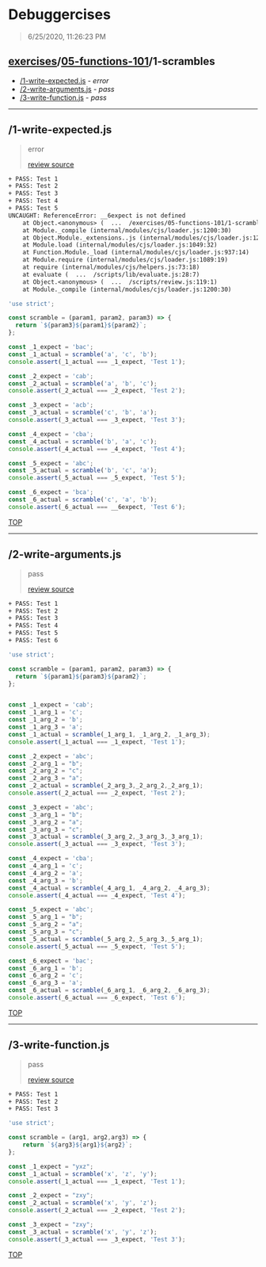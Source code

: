 # Debuggercises 

> 6/25/2020, 11:26:23 PM 

## [exercises](../../README.md)/[05-functions-101](../README.md)/1-scrambles 

- [/1-write-expected.js](#1-write-expectedjs) - _error_ 
- [/2-write-arguments.js](#2-write-argumentsjs) - _pass_ 
- [/3-write-function.js](#3-write-functionjs) - _pass_ 
---

## /1-write-expected.js 

> error 
>
> [review source](../../../exercises/05-functions-101/1-scrambles/1-write-expected.js)

```txt
+ PASS: Test 1
+ PASS: Test 2
+ PASS: Test 3
+ PASS: Test 4
+ PASS: Test 5
UNCAUGHT: ReferenceError: __6expect is not defined
    at Object.<anonymous> (  ...  /exercises/05-functions-101/1-scrambles/1-write-expected.js:29:30)
    at Module._compile (internal/modules/cjs/loader.js:1200:30)
    at Object.Module._extensions..js (internal/modules/cjs/loader.js:1220:10)
    at Module.load (internal/modules/cjs/loader.js:1049:32)
    at Function.Module._load (internal/modules/cjs/loader.js:937:14)
    at Module.require (internal/modules/cjs/loader.js:1089:19)
    at require (internal/modules/cjs/helpers.js:73:18)
    at evaluate (  ...  /scripts/lib/evaluate.js:28:7)
    at Object.<anonymous> (  ...  /scripts/review.js:119:1)
    at Module._compile (internal/modules/cjs/loader.js:1200:30) 
```

```js
'use strict';

const scramble = (param1, param2, param3) => {
  return `${param3}${param1}${param2}`;
};

const _1_expect = 'bac';
const _1_actual = scramble('a', 'c', 'b');
console.assert(_1_actual === _1_expect, 'Test 1');

const _2_expect = 'cab';
const _2_actual = scramble('a', 'b', 'c');
console.assert(_2_actual === _2_expect, 'Test 2');

const _3_expect = 'acb';
const _3_actual = scramble('c', 'b', 'a');
console.assert(_3_actual === _3_expect, 'Test 3');

const _4_expect = 'cba';
const _4_actual = scramble('b', 'a', 'c');
console.assert(_4_actual === _4_expect, 'Test 4');

const _5_expect = 'abc';
const _5_actual = scramble('b', 'c', 'a');
console.assert(_5_actual === _5_expect, 'Test 5');

const _6_expect = 'bca';
const _6_actual = scramble('c', 'a', 'b');
console.assert(_6_actual === __6expect, 'Test 6');


```

[TOP](#debuggercises)

---

## /2-write-arguments.js 

> pass 
>
> [review source](../../../exercises/05-functions-101/1-scrambles/2-write-arguments.js)

```txt
+ PASS: Test 1
+ PASS: Test 2
+ PASS: Test 3
+ PASS: Test 4
+ PASS: Test 5
+ PASS: Test 6
```

```js
'use strict';

const scramble = (param1, param2, param3) => {
  return `${param1}${param3}${param2}`;
};


const _1_expect = 'cab';
const _1_arg_1 = 'c';
const _1_arg_2 = 'b';
const _1_arg_3 = 'a';
const _1_actual = scramble(_1_arg_1, _1_arg_2, _1_arg_3);
console.assert(_1_actual === _1_expect, 'Test 1');

const _2_expect = 'abc';
const _2_arg_1 = "b";
const _2_arg_2 = "c";
const _2_arg_3 = "a";
const _2_actual = scramble(_2_arg_3,_2_arg_2,_2_arg_1);
console.assert(_2_actual === _2_expect, 'Test 2');

const _3_expect = 'abc';
const _3_arg_1 = "b";
const _3_arg_2 = "a";
const _3_arg_3 = "c";
const _3_actual = scramble(_3_arg_2,_3_arg_3,_3_arg_1);
console.assert(_3_actual === _3_expect, 'Test 3');

const _4_expect = 'cba';
const _4_arg_1 = 'c';
const _4_arg_2 = 'a';
const _4_arg_3 = 'b';
const _4_actual = scramble(_4_arg_1, _4_arg_2, _4_arg_3);
console.assert(_4_actual === _4_expect, 'Test 4');

const _5_expect = 'abc';
const _5_arg_1 = "b";
const _5_arg_2 = "a";
const _5_arg_3 = "c";
const _5_actual = scramble(_5_arg_2,_5_arg_3,_5_arg_1);
console.assert(_5_actual === _5_expect, 'Test 5');

const _6_expect = 'bac';
const _6_arg_1 = 'b';
const _6_arg_2 = 'c';
const _6_arg_3 = 'a';
const _6_actual = scramble(_6_arg_1, _6_arg_2, _6_arg_3);
console.assert(_6_actual === _6_expect, 'Test 6');


```

[TOP](#debuggercises)

---

## /3-write-function.js 

> pass 
>
> [review source](../../../exercises/05-functions-101/1-scrambles/3-write-function.js)

```txt
+ PASS: Test 1
+ PASS: Test 2
+ PASS: Test 3
```

```js
'use strict';

const scramble = (arg1, arg2,arg3) => {
    return `${arg3}${arg1}${arg2}`;
};

const _1_expect = "yxz";
const _1_actual = scramble('x', 'z', 'y');
console.assert(_1_actual === _1_expect, 'Test 1');

const _2_expect = "zxy";
const _2_actual = scramble('x', 'y', 'z');
console.assert(_2_actual === _2_expect, 'Test 2');

const _3_expect = "zxy";
const _3_actual = scramble('x', 'y', 'z');
console.assert(_3_actual === _3_expect, 'Test 3');


```

[TOP](#debuggercises)

